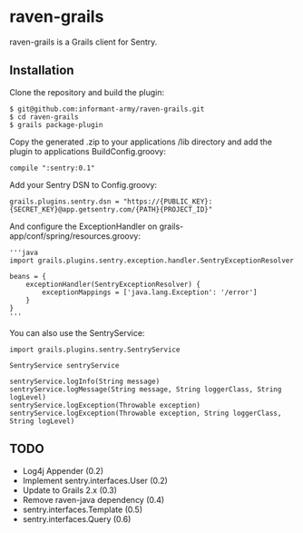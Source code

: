 raven-grails
============

raven-grails is a Grails client for Sentry. 

Installation
------------

Clone the repository and build the plugin:

    $ git@github.com:informant-army/raven-grails.git
    $ cd raven-grails
    $ grails package-plugin

Copy the generated .zip to your applications /lib directory and add the plugin to applications BuildConfig.groovy:

    compile ":sentry:0.1"

Add your Sentry DSN to Config.groovy:

    grails.plugins.sentry.dsn = "https://{PUBLIC_KEY}:{SECRET_KEY}@app.getsentry.com/{PATH}{PROJECT_ID}"

And configure the ExceptionHandler on grails-app/conf/spring/resources.groovy:

    '''java
    import grails.plugins.sentry.exception.handler.SentryExceptionResolver

    beans = {
        exceptionHandler(SentryExceptionResolver) {
            exceptionMappings = ['java.lang.Exception': '/error']
        }
    }
    '''

You can also use the SentryService:

    import grails.plugins.sentry.SentryService

    SentryService sentryService

    sentryService.logInfo(String message)
    sentryService.logMessage(String message, String loggerClass, String logLevel)
    sentryService.logException(Throwable exception)
    sentryService.logException(Throwable exception, String loggerClass, String logLevel)

TODO
----

* Log4j Appender (0.2)
* Implement sentry.interfaces.User (0.2)
* Update to Grails 2.x (0.3)
* Remove raven-java dependency (0.4)
* sentry.interfaces.Template (0.5)
* sentry.interfaces.Query (0.6)
